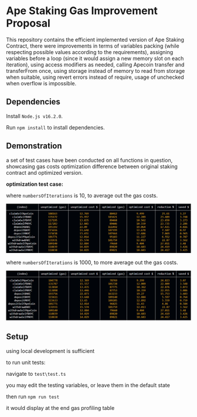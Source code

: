 # Ape Staking Gas Improvement Proposal

This repository contains the efficient implemented version of Ape Staking Contract, there were improvements in terms of variables packing (while respecting possible values according to the requirements), assigning variables before a loop (since it would assign a new memory slot on each iteration), using access modifiers as needed, calling Apecoin transfer and transferFrom once, using storage instead of memory to read from storage when suitable, using revert errors instead of require, usage of unchecked when overflow is impossible.

## Dependencies
Install `Node.js v16.2.0`.

Run `npm install` to install dependencies.

## Demonstration
a set of test cases have been conducted on all functions in question, showcasing gas costs optimization difference between original staking contract and optimized version.

**optimization test case:**

where `numbersOfIterations` is 10, to average out the gas costs.

![alt text](https://github.com/codeislight1/optimized-apecoin-staking/blob/master/tables/summary10.png)

where `numbersOfIterations` is 1000, to more average out the gas costs.

![alt text](https://github.com/codeislight1/optimized-apecoin-staking/blob/master/tables/summary1000.png)

## Setup
using local development is sufficient

to run unit tests:

navigate to `test\test.ts`

you may edit the testing variables, or leave them in the default state

then run `npm run test`

it would display at the end gas profiling table